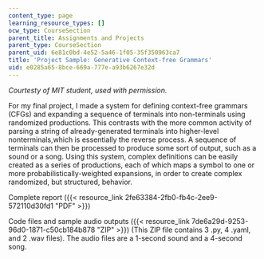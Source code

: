 ```yaml
---
content_type: page
learning_resource_types: []
ocw_type: CourseSection
parent_title: Assignments and Projects
parent_type: CourseSection
parent_uid: 6e81c0bd-4e52-5a46-1f05-35f350963ca7
title: 'Project Sample: Generative Context-free Grammars'
uid: e0285a65-8bce-669a-777e-a93b6267e32d
---
```


_Courtesty of MIT student, used with permission._

For my final project, I made a system for defining context-free grammars (CFGs) and expanding a sequence of terminals into non-terminals using randomized productions. This contrasts with the more common activity of parsing a string of already-generated terminals into higher-level nonterminals,which is essentially the reverse process. A sequence of terminals can then be processed to produce some sort of output, such as a sound or a song. Using this system, complex definitions can be easily created as a series of productions, each of which maps a symbol to one or more probabilistically-weighted expansions, in order to create complex randomized, but structured, behavior.

Complete report ({{< resource_link 2fe63384-2fb0-fb4c-2ee9-572110d30fd1 "PDF" >}})

Code files and sample audio outputs ({{< resource_link 7de6a29d-9253-96d0-1871-c50cb184b878 "ZIP" >}}) (This ZIP file contains 3 .py, 4 .yaml, and 2 .wav files). The audio files are a 1-second sound and a 4-second song.